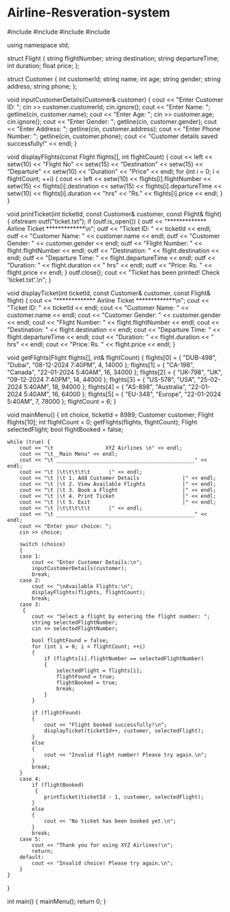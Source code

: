 # Airline-Resveration-system



#include <iostream>
#include <fstream>
#include <string>
#include <iomanip>

using namespace std;

struct Flight
 {
    string flightNumber;
    string destination;
    string departureTime;
    int duration;
    float price;
};

struct Customer 
{
    int customerId;
    string name;
    int age;
    string gender;
    string address;
    string phone;
};

void inputCustomerDetails(Customer& customer) 
{
    cout << "Enter Customer ID: ";
    cin >> customer.customerId;
    cin.ignore();
    cout << "Enter Name: ";
    getline(cin, customer.name);
    cout << "Enter Age: ";
    cin >> customer.age;
    cin.ignore();
    cout << "Enter Gender: ";
    getline(cin, customer.gender);
    cout << "Enter Address: ";
    getline(cin, customer.address);
    cout << "Enter Phone Number: ";
    getline(cin, customer.phone);
    cout << "Customer details saved successfully!" << endl;
}

void displayFlights(const Flight flights[], int flightCount) 
{
    cout << left << setw(10) << "Flight No" << setw(15) << "Destination"
        << setw(15) << "Departure" << setw(10) << "Duration"
        << "Price" << endl;
    for (int i = 0; i < flightCount; ++i)
	 {
        cout << left << setw(10) << flights[i].flightNumber
            << setw(15) << flights[i].destination
            << setw(15) << flights[i].departureTime
            << setw(10) << flights[i].duration << "hrs"
            << "Rs." << flights[i].price << endl;
    }
}

void printTicket(int ticketId, const Customer& customer, const Flight& flight) 
{
    ofstream outf("ticket.txt");
    if (outf.is_open())
	 {
        outf << "************* Airline Ticket *************\n";
        outf << "Ticket ID: " << ticketId << endl;
        outf << "Customer Name: " << customer.name << endl;
        outf << "Customer Gender: " << customer.gender << endl;
        outf << "Flight Number: " << flight.flightNumber << endl;
        outf << "Destination: " << flight.destination << endl;
        outf << "Departure Time: " << flight.departureTime << endl;
        outf << "Duration: " << flight.duration << " hrs" << endl;
        outf << "Price: Rs. " << flight.price << endl;
    }
    outf.close();
    cout << "Ticket has been printed! Check 'ticket.txt'.\n";
}

void displayTicket(int ticketId, const Customer& customer, const Flight& flight) 
{
    cout << "************* Airline Ticket *************\n";
    cout << "Ticket ID: " << ticketId << endl;
    cout << "Customer Name: " << customer.name << endl;
    cout << "Customer Gender: " << customer.gender << endl;
    cout << "Flight Number: " << flight.flightNumber << endl;
    cout << "Destination: " << flight.destination << endl;
    cout << "Departure Time: " << flight.departureTime << endl;
    cout << "Duration: " << flight.duration << " hrs" << endl;
    cout << "Price: Rs. " << flight.price << endl;
}

void getFlights(Flight flights[], int& flightCount)
 {
    flights[0] = { "DUB-498", "Dubai", "08-12-2024 7:40PM", 4, 14000 };
    flights[1] = { "CA-198", "Canada", "22-01-2024 5:40AM", 16, 34000 };
    flights[2] = { "UK-798", "UK", "09-12-2024 7:40PM", 14, 44000 };
    flights[3] = { "US-578", "USA", "25-02-2024 5:40AM", 18, 94000 };
    flights[4] = { "AS-898", "Australia", "22-01-2024 5:40AM", 16, 64000 };
    flights[5] = { "EU-348", "Europe", "22-01-2024 5:40AM", 7, 78000 };
    flightCount = 6;
}

void mainMenu()
 {
    int choice, ticketId = 8989;
    Customer customer;
    Flight flights[10];
    int flightCount = 0;
    getFlights(flights, flightCount);
    Flight selectedFlight;
    bool flightBooked = false;

    while (true) {
        cout << "\t                 XYZ Airlines \n" << endl;
        cout << "\t__Main Menu" << endl;
        cout << "\t _____________________________________________" << endl;
        cout << "\t |\t\t\t\t\t      |" << endl;
        cout << "\t |\t 1. Add Customer Details              |" << endl;
        cout << "\t |\t 2. View Available Flights            |" << endl;
        cout << "\t |\t 3. Book a Flight                     |" << endl;
        cout << "\t |\t 4. Print Ticket                      |" << endl;
        cout << "\t |\t 5. Exit                              |" << endl;
        cout << "\t |\t\t\t\t\t      |" << endl;
        cout << "\t _____________________________________________" << endl;
        cout << "Enter your choice: ";
        cin >> choice;

        switch (choice) 
		{
        case 1:
            cout << "Enter Customer Details:\n";
            inputCustomerDetails(customer);
            break;
        case 2:
            cout << "\nAvailable Flights:\n";
            displayFlights(flights, flightCount);
            break;
        case 3:
		 {
            cout << "Select a flight by entering the flight number: ";
            string selectedFlightNumber;
            cin >> selectedFlightNumber;

            bool flightFound = false;
            for (int i = 0; i < flightCount; ++i) 
			{
                if (flights[i].flightNumber == selectedFlightNumber) 
				{
                    selectedFlight = flights[i];
                    flightFound = true;
                    flightBooked = true;
                    break;
                }
            }

            if (flightFound) 
			{
                cout << "Flight booked successfully!\n";
                displayTicket(ticketId++, customer, selectedFlight);
            }
            else 
			{
                cout << "Invalid flight number! Please try again.\n";
            }
            break;
        }
        case 4:
            if (flightBooked)
			 {
                printTicket(ticketId - 1, customer, selectedFlight);
            }
            else 
			{
                cout << "No ticket has been booked yet.\n";
            }
            break;
        case 5:
            cout << "Thank you for using XYZ Airlines!\n";
            return;
        default:
            cout << "Invalid choice! Please try again.\n";
        }
    }
}

int main()
 {
    mainMenu();
    return 0;
}
